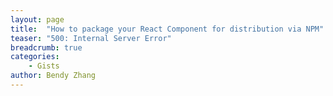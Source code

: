 ```yaml
---
layout: page
title:  "How to package your React Component for distribution via NPM"
teaser: "500: Internal Server Error"
breadcrumb: true
categories:
    - Gists
author: Bendy Zhang
---
```





